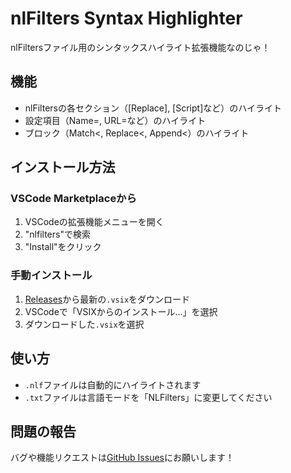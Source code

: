 # nlFilters Syntax Highlighter

nlFiltersファイル用のシンタックスハイライト拡張機能なのじゃ！

## 機能
- nlFiltersの各セクション（[Replace], [Script]など）のハイライト
- 設定項目（Name=, URL=など）のハイライト
- ブロック（Match<, Replace<, Append<）のハイライト

## インストール方法

### VSCode Marketplaceから
1. VSCodeの拡張機能メニューを開く
2. "nlfilters"で検索
3. "Install"をクリック

### 手動インストール
1. [Releases](https://github.com/yourusername/nlfilters-syntax-highlighter/releases)から最新の`.vsix`をダウンロード
2. VSCodeで「VSIXからのインストール...」を選択
3. ダウンロードした`.vsix`を選択

## 使い方
- `.nlf`ファイルは自動的にハイライトされます
- `.txt`ファイルは言語モードを「NLFilters」に変更してください

## 問題の報告
バグや機能リクエストは[GitHub Issues](https://github.com/roflsunriz/nlFilters-Syntax-HighLighter/issues)にお願いします！
